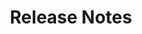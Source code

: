 ---
title: "Release Notes"
permalink: /release-notes/
author_profile: false
layout: collection
collection: release_notes
sort_by: date
sort_order: reverse
sidebar:
  nav: "docs"
---